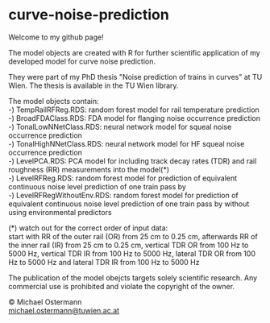 # curve-noise-prediction
Welcome to my github page!  
  
The model objects are created with R for further scientific application of my developed model for curve noise prediction.  
  
They were part of my PhD thesis "Noise prediction of trains in curves" at TU Wien. The thesis is available in the TU Wien library.  
  
The model objects contain:  
-) TempRailRFReg.RDS: random forest model for rail temperature prediction  
-) BroadFDAClass.RDS: FDA model for flanging noise occurrence prediction  
-) TonalLowNNetClass.RDS: neural network model for squeal noise occurrence prediction  
-) TonalHighNNetClass.RDS: neural network model for HF squeal noise occurrence prediction  
-) LevelPCA.RDS: PCA model for including track decay rates (TDR) and rail roughness (RR) measurements into the model(*)  
-) LevelRFReg.RDS: random forest model for prediction of equivalent continuous noise level prediction of one train pass by  
-) LevelRFRegWithoutEnv.RDS: random forest model for prediction of equivalent continuous noise level prediction of one train pass by without using environmental predictors  
  
(*) watch out for the correct order of input data:  
start with RR of the outer rail (OR) from 25 cm to 0.25 cm, afterwards RR of the inner rail (IR) from 25 cm to 0.25 cm, vertical TDR OR from 100 Hz to 5000 Hz, vertical TDR IR from 100 Hz to 5000 Hz, lateral TDR OR from 100 Hz to 5000 Hz and lateral TDR IR from 100 Hz to 5000 Hz  
  
The publication of the model obejcts targets solely scientific research. Any commercial use is prohibited and violate the copyright of the owner.  
  
© Michael Ostermann  
michael.ostermann@tuwien.ac.at
